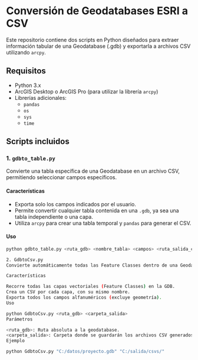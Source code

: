 # Conversión de Geodatabases ESRI a CSV

Este repositorio contiene dos scripts en Python diseñados para extraer información tabular de una Geodatabase (.gdb) y exportarla a archivos CSV utilizando `arcpy`.

## Requisitos

- Python 3.x
- ArcGIS Desktop o ArcGIS Pro (para utilizar la librería `arcpy`)
- Librerías adicionales:
  - `pandas`
  - `os`
  - `sys`
  - `time`

## Scripts incluidos

### 1. `gdbto_table.py`

Convierte una tabla específica de una Geodatabase en un archivo CSV, permitiendo seleccionar campos específicos.

#### Características

- Exporta solo los campos indicados por el usuario.
- Permite convertir cualquier tabla contenida en una `.gdb`, ya sea una tabla independiente o una capa.
- Utiliza `arcpy` para crear una tabla temporal y `pandas` para generar el CSV.

#### Uso

```bash
python gdbto_table.py <ruta_gdb> <nombre_tabla> <campos> <ruta_salida_csv>

2. GdbtoCsv.py
Convierte automáticamente todas las Feature Classes dentro de una Geodatabase en archivos CSV individuales, exportando todos los campos.

Características

Recorre todas las capas vectoriales (Feature Classes) en la GDB.
Crea un CSV por cada capa, con su mismo nombre.
Exporta todos los campos alfanuméricos (excluye geometría).
Uso

python GdbtoCsv.py <ruta_gdb> <carpeta_salida>
Parámetros

<ruta_gdb>: Ruta absoluta a la geodatabase.
<carpeta_salida>: Carpeta donde se guardarán los archivos CSV generados.
Ejemplo

python GdbtoCsv.py "C:/datos/proyecto.gdb" "C:/salida/csvs/"
